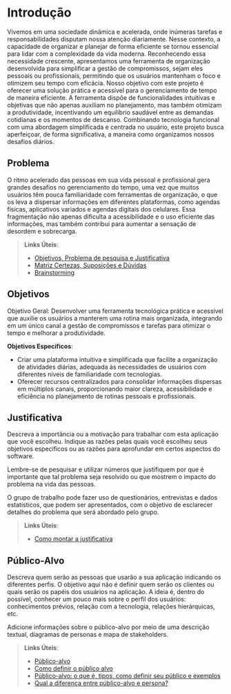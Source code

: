 # Introdução

Vivemos em uma sociedade dinâmica e acelerada, onde inúmeras tarefas e responsabilidades disputam nossa atenção diariamente. Nesse contexto, a capacidade de organizar e planejar de forma eficiente se tornou essencial para lidar com a complexidade da vida moderna. Reconhecendo essa necessidade crescente, apresentamos uma ferramenta de organização desenvolvida para simplificar a gestão de compromissos, sejam eles pessoais ou profissionais, permitindo que os usuários mantenham o foco e otimizem seu tempo com eficácia.
Nosso objetivo com este projeto é oferecer uma solução prática e acessível para o gerenciamento de tempo de maneira eficiente. A ferramenta dispõe de funcionalidades intuitivas e objetivas que não apenas auxiliam no planejamento, mas também otimizam a produtividade, incentivando um equilíbrio saudável entre as demandas cotidianas e os momentos de descanso. Combinando tecnologia funcional com uma abordagem simplificada e centrada no usuário, este projeto busca aperfeiçoar, de forma significativa, a maneira como organizamos nossos desafios diários.

## Problema

O ritmo acelerado das pessoas em sua vida pessoal e profissional gera grandes desafios no gerenciamento do tempo, uma vez que muitos usuários têm pouca familiaridade com ferramentas de organização, o que os leva a dispersar informações em diferentes plataformas, como agendas físicas, aplicativos variados e agendas digitais dos celulares. Essa fragmentação não apenas dificulta a acessibilidade e o uso eficiente das informações, mas também contribui para aumentar a sensação de desordem e sobrecarga.

> **Links Úteis**:
> - [Objetivos, Problema de pesquisa e Justificativa](https://medium.com/@versioparole/objetivos-problema-de-pesquisa-e-justificativa-c98c8233b9c3)
> - [Matriz Certezas, Suposições e Dúvidas](https://medium.com/educa%C3%A7%C3%A3o-fora-da-caixa/matriz-certezas-suposi%C3%A7%C3%B5es-e-d%C3%BAvidas-fa2263633655)
> - [Brainstorming](https://www.euax.com.br/2018/09/brainstorming/)

## Objetivos

Objetivo Geral:
Desenvolver uma ferramenta tecnológica prática e acessível que auxilie os usuários a manterem uma rotina mais organizada, integrando em um único canal a gestão de compromissos e tarefas para otimizar o tempo e melhorar a produtividade.

 
  **Objetivos Específicos**:
 - Criar uma plataforma intuitiva e simplificada que facilite a organização de atividades diárias, adequada às necessidades de usuários com diferentes níveis de familiaridade com tecnologias.
 - Oferecer recursos centralizados para consolidar informações dispersas em múltiplos canais, proporcionando maior clareza, acessibilidade e eficiência no planejamento de rotinas pessoais e profissionais.

## Justificativa

Descreva a importância ou a motivação para trabalhar com esta aplicação que você escolheu. Indique as razões pelas quais você escolheu seus objetivos específicos ou as razões para aprofundar em certos aspectos do software.

Lembre-se de pesquisar e utilizar números que justifiquem por que é importante que tal problema seja resolvido ou que mostrem o impacto do problema na vida das pessoas.

O grupo de trabalho pode fazer uso de questionários, entrevistas e dados estatísticos, que podem ser apresentados, com o objetivo de esclarecer detalhes do problema que será abordado pelo grupo.

> **Links Úteis**:
> - [Como montar a justificativa](https://guiadamonografia.com.br/como-montar-justificativa-do-tcc/)

## Público-Alvo

Descreva quem serão as pessoas que usarão a sua aplicação indicando os diferentes perfis. O objetivo aqui não é definir quem serão os clientes ou quais serão os papéis dos usuários na aplicação. A ideia é, dentro do possível, conhecer um pouco mais sobre o perfil dos usuários: conhecimentos prévios, relação com a tecnologia, relações hierárquicas, etc.

Adicione informações sobre o público-alvo por meio de uma descrição textual, diagramas de personas e mapa de stakeholders.

> **Links Úteis**:
> - [Público-alvo](https://blog.hotmart.com/pt-br/publico-alvo/)
> - [Como definir o público alvo](https://exame.com/pme/5-dicas-essenciais-para-definir-o-publico-alvo-do-seu-negocio/)
> - [Público-alvo: o que é, tipos, como definir seu público e exemplos](https://klickpages.com.br/blog/publico-alvo-o-que-e/)
> - [Qual a diferença entre público-alvo e persona?](https://rockcontent.com/blog/diferenca-publico-alvo-e-persona/)
